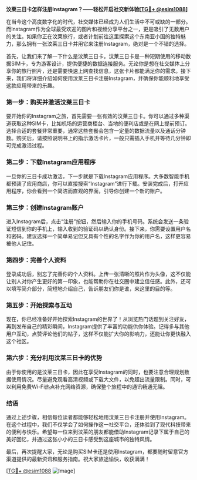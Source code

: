 **汶莱三日卡怎样注册Instagram？——轻松开启社交新体验[[TG💪+ @esim1088](https://t.me/s/esim1088)]**

在当今这个高度数字化的时代，社交媒体已经成为人们生活中不可或缺的一部分。而Instagram作为全球最受欢迎的图片和视频分享平台之一，更是吸引了无数用户的关注。如果你正在汶莱旅行，或者计划前往这里探索这个东南亚小国的独特魅力，那么拥有一张汶莱三日卡并用它来注册Instagram，绝对是一个不错的选择。

首先，让我们来了解一下什么是汶莱三日卡。汶莱三日卡是一种短期使用的移动数据SIM卡，专为游客设计，提供便捷的数据连接服务。无论你是想在社交媒体上分享你的旅行照片，还是需要快速上网查找信息，这张卡片都能满足你的需求。接下来，我们将详细介绍如何使用汶莱三日卡注册Instagram，并确保你能顺利地享受这款应用带来的乐趣。

### **第一步：购买并激活汶莱三日卡**

要开始你的Instagram之旅，首先需要一张有效的汶莱三日卡。你可以通过多种渠道获取这种SIM卡，比如机场的运营商柜台、当地的便利店或是在网上提前预订。选择合适的套餐非常重要，通常这些套餐会包含一定量的数据流量以及通话分钟数。购买后，请按照说明书上的指示激活卡片，一般只需插入手机并等待几分钟即可完成激活过程。

### **第二步：下载Instagram应用程序**

一旦你的三日卡成功激活，下一步就是下载Instagram应用程序。大多数智能手机都预装了应用商店，你可以直接搜索“Instagram”进行下载。安装完成后，打开应用程序，你会看到一个简洁而直观的界面，引导你创建一个新的账户。

### **第三步：创建Instagram账户**

进入Instagram后，点击“注册”按钮，然后输入你的手机号码。系统会发送一条验证短信到你的手机上，输入收到的验证码以确认身份。接下来，你需要设置用户名和密码。建议选择一个简单易记但又具有个性的名字作为你的用户名，这样更容易被他人记住。

### **第四步：完善个人资料**

登录成功后，别忘了完善你的个人资料。上传一张清晰的照片作为头像，这不仅能让别人对你产生更好的第一印象，也能帮助你在社交圈中建立信任感。此外，还可以填写简介部分，简短地介绍自己，告诉朋友们你是谁，来这里的目的等。

### **第五步：开始探索与互动**

现在，你已经准备好开始探索Instagram的世界了！从浏览热门话题到关注好友，再到发布自己的精彩瞬间，Instagram提供了丰富的功能供你体验。记得多与其他用户互动，点赞评论他们的帖子，这样不仅能扩大你的影响力，还能让你更快融入这个社区。

### **第六步：充分利用汶莱三日卡的优势**

由于你使用的是汶莱三日卡，因此在享受Instagram的同时，也要注意合理规划数据使用情况。尽量避免观看高清视频或下载大文件，以免超出流量限制。同时，可以利用免费Wi-Fi热点补充网络资源，确保整个旅程中的通讯畅通无阻。

### **结语**

通过上述步骤，相信每位读者都能够轻松地用汶莱三日卡注册并使用Instagram。在这个过程中，我们不仅学会了如何操作这一社交平台，还体验到了现代科技带来的便利与快乐。希望每一位来到汶莱的朋友都能借助Instagram记录下属于自己的美好回忆，并通过这张小小的三日卡感受到这座城市的独特风情。

最后，再次提醒大家，无论是购买SIM卡还是使用Instagram，都要随时留意官方渠道提供的最新资讯和服务指南。祝大家旅途愉快，收获满满！

[[TG💪+ @esim1088](https://t.me/s/esim1088) ![Image](https://i.postimg.cc/4NQfJmqS/Snipaste-2025-05-13-00-14-12.png)]
